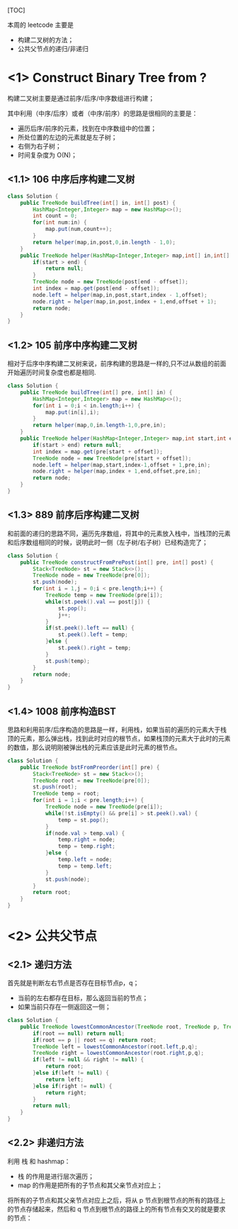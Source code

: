 [TOC]

本周的 leetcode 主要是

- 构建二叉树的方法；
- 公共父节点的递归/非递归

# <1> Construct Binary Tree from ?

构建二叉树主要是通过前序/后序/中序数组进行构建；

其中利用（中序/后序）或者（中序/前序）的思路是很相同的主要是：

- 遍历后序/前序的元素，找到在中序数组中的位置；
- 所处位置的左边的元素就是左子树；
- 右侧为右子树；
- 时间复杂度为 O(N)；

## <1.1> 106 中序后序构建二叉树

```java
class Solution {
    public TreeNode buildTree(int[] in, int[] post) {
        HashMap<Integer,Integer> map = new HashMap<>();
        int count = 0;
        for(int num:in) {
            map.put(num,count++);
        }
        return helper(map,in,post,0,in.length - 1,0);
    }
    public TreeNode helper(HashMap<Integer,Integer> map,int[] in,int[] post,int start,int end,int offset) {
        if(start > end) {
            return null;
        }
        TreeNode node = new TreeNode(post[end - offset]);
        int index = map.get(post[end - offset]);
        node.left = helper(map,in,post,start,index - 1,offset);
        node.right = helper(map,in,post,index + 1,end,offset + 1);
        return node;
    }
}
```

## <1.2> 105 前序中序构建二叉树

相对于后序中序构建二叉树来说，前序构建的思路是一样的,只不过从数组的前面开始遍历时间复杂度也都是相同.

```java
class Solution {
    public TreeNode buildTree(int[] pre, int[] in) {
        HashMap<Integer,Integer> map = new HashMap<>();
        for(int i = 0;i < in.length;i++) {
            map.put(in[i],i);
        }
        return helper(map,0,in.length-1,0,pre,in);
    }
    public TreeNode helper(HashMap<Integer,Integer> map,int start,int end,int offset,int[] pre,int[] in) {
        if(start > end) return null;
        int index = map.get(pre[start + offset]);
        TreeNode node = new TreeNode(pre[start + offset]);
        node.left = helper(map,start,index-1,offset + 1,pre,in);
        node.right = helper(map,index + 1,end,offset,pre,in);
        return node;
    }
}
```

## <1.3> 889 前序后序构建二叉树

和前面的递归的思路不同，遍历先序数组，将其中的元素放入栈中，当栈顶的元素和后序数组相同的时候，说明此时一侧（左子树/右子树）已经构造完了；

```java
class Solution {
    public TreeNode constructFromPrePost(int[] pre, int[] post) {
        Stack<TreeNode> st = new Stack<>();
        TreeNode node = new TreeNode(pre[0]);
        st.push(node);
        for(int i = 1,j = 0;i < pre.length;i++) {
            TreeNode temp = new TreeNode(pre[i]);
            while(st.peek().val == post[j]) {
                st.pop();
                j++;
            }
            if(st.peek().left == null) {
                st.peek().left = temp;
            }else {
                st.peek().right = temp;
            }
            st.push(temp);
        }
        return node;
    }
}
```

## <1.4> 1008 前序构造BST

思路和利用前序/后序构造的思路是一样，利用栈，如果当前的遍历的元素大于栈顶的元素，那么弹出栈，找到此时对应的根节点，如果栈顶的元素大于此时的元素的数值，那么说明刚被弹出栈的元素应该是此时元素的根节点。

```java
class Solution {
    public TreeNode bstFromPreorder(int[] pre) {
        Stack<TreeNode> st = new Stack<>();
        TreeNode root = new TreeNode(pre[0]);
        st.push(root);
        TreeNode temp = root;
        for(int i = 1;i < pre.length;i++) {
            TreeNode node = new TreeNode(pre[i]);
            while(!st.isEmpty() && pre[i] > st.peek().val) {
                temp = st.pop();
            }
            if(node.val > temp.val) {
                temp.right = node;
                temp = temp.right;
            }else {
                temp.left = node;
                temp = temp.left;
            }
            st.push(node);
        }
        return root;
    }
}
```

# <2> 公共父节点

## <2.1> 递归方法

 首先就是判断左右节点是否存在目标节点p，q；

- 当前的左右都存在目标，那么返回当前的节点；
- 如果当前只存在一侧返回这一侧；

```java
class Solution {
    public TreeNode lowestCommonAncestor(TreeNode root, TreeNode p, TreeNode q) {
        if(root == null) return null;
        if(root == p || root == q) return root;
        TreeNode left = lowestCommonAncestor(root.left,p,q);
        TreeNode right = lowestCommonAncestor(root.right,p,q);
        if(left != null && right != null) {
            return root;
        }else if(left != null) {
            return left;
        }else if(right != null) {
            return right;
        }
        return null;
    }
}
```

## <2.2> 非递归方法

利用 栈 和 hashmap：

- 栈 的作用是进行层次遍历；
- map 的作用是把所有的子节点和其父亲节点对应上；

将所有的子节点和其父亲节点对应上之后，将从 p 节点到根节点的所有的路径上的节点存储起来，然后和 q 节点到根节点的路径上的所有节点有交叉的就是要求的节点：

```java

```

